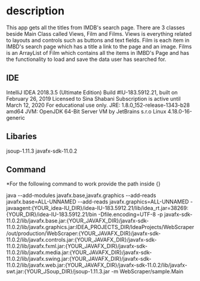 # description
This app gets all the titles from IMDB's search page.
There are 3 classes beside Main Class called Views, Film and Films.
Views is everything related to layouts and controls such as buttons and text fields.
Film is each item in IMBD's search page which has a title a link to the page and an image.
Films is an ArrayList of Film which contains all the items in IMBD's Page and has the 
functionality to load and save the data user has searched for.

## IDE

IntelliJ IDEA 2018.3.5 (Ultimate Edition)
Build #IU-183.5912.21, built on February 26, 2019
Licensed to Sina Shabani
Subscription is active until March 12, 2020
For educational use only.
JRE: 1.8.0_152-release-1343-b28 amd64
JVM: OpenJDK 64-Bit Server VM by JetBrains s.r.o
Linux 4.18.0-16-generic

## Libaries

jsoup-1.11.3
javafx-sdk-11.0.2

## Command

*For the following command to work provide the path inside {}
 
java --add-modules javafx.base,javafx.graphics --add-reads javafx.base=ALL-UNNAMED --add-reads javafx.graphics=ALL-UNNAMED -javaagent:{YOUR_idea-IU_DIR}/idea-IU-183.5912.21/lib/idea_rt.jar=38269:{YOUR_DIR}/idea-IU-183.5912.21/bin -Dfile.encoding=UTF-8 -p javafx-sdk-11.0.2/lib/javafx.base.jar:{YOUR_JAVAFX_DIR}/javafx-sdk-11.0.2/lib/javafx.graphics.jar:IDEA_PROJECTS_DIR/IdeaProjects/WebScraper/out/production/WebScraper:{YOUR_JAVAFX_DIR}/javafx-sdk-11.0.2/lib/javafx.controls.jar:{YOUR_JAVAFX_DIR}/javafx-sdk-11.0.2/lib/javafx.fxml.jar:{YOUR_JAVAFX_DIR}/javafx-sdk-11.0.2/lib/javafx.media.jar:{YOUR_JAVAFX_DIR}/javafx-sdk-11.0.2/lib/javafx.swing.jar:{YOUR_JAVAFX_DIR}/javafx-sdk-11.0.2/lib/javafx.web.jar:{YOUR_JAVAFX_DIR}/javafx-sdk-11.0.2/lib/javafx-swt.jar:{YOUR_JSoup_DIR}/jsoup-1.11.3.jar -m WebScraper/sample.Main
